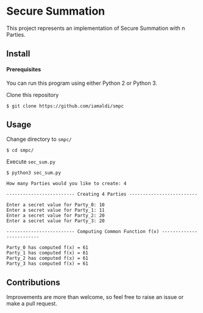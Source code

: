 # Secure Summation

This project represents an implementation of Secure Summation with n Parties.


## Install

#### Prerequisites
You can run this program using either Python 2 or Python 3.

Clone this repository
```console
$ git clone https://github.com/iamaldi/smpc
```
## Usage
Change directory to ```smpc/```
```console
$ cd smpc/
```
Execute ```sec_sum.py```
```console
$ python3 sec_sum.py

How many Parties would you like to create: 4

------------------------- Creating 4 Parties -------------------------

Enter a secret value for Party_0: 10
Enter a secret value for Party_1: 11
Enter a secret value for Party_2: 20
Enter a secret value for Party_3: 20

------------------------- Computing Common Function f(x) -------------------------

Party_0 has computed f(x) = 61
Party_1 has computed f(x) = 61
Party_2 has computed f(x) = 61
Party_3 has computed f(x) = 61

```

## Contributions

Improvements are more than welcome, so feel free to raise an issue or make a pull request.